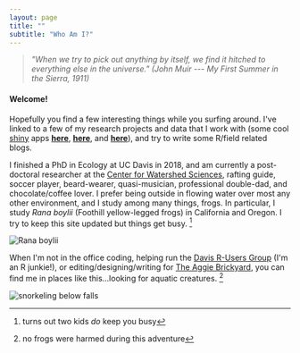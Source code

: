 ```yaml
---
layout: page
title: ""
subtitle: "Who Am I?"
---
```


> *"When we try to pick out anything by itself, we find it hitched to everything else in the universe." (John Muir --- My First Summer in the Sierra, 1911)*

#### Welcome!

Hopefully you find a few interesting things while you surfing around. I've linked to a few of my research projects and data that I work with (some cool [shiny](http://shiny.rstudio.com/) apps [**here**][zoop], [**here**][thermohydrographs], and [**here**][gosnerstages]), and try to write some R/field related blogs.

I finished a PhD in Ecology at UC Davis in 2018, and am currently a post-doctoral researcher at the [Center for Watershed Sciences](https://watershed.ucdavis.edu/), rafting guide, soccer player, beard-wearer, quasi-musician, professional double-dad, and chocolate/coffee lover. I prefer being outside in flowing water over most any other environment, and I study among many things, frogs. In particular, I study *Rana boylii* (Foothill yellow-legged frogs) in California and Oregon. I try to keep this site updated but things get busy. [^1]

![Rana boylii](/img/P1070160.jpg)

When I'm not in the office coding, helping run the [Davis R-Users Group](https://d-rug.github.io) (I'm an R junkie!), or editing/designing/writing for [The Aggie Brickyard](https://aggiebrickyard.github.io), you can find me in places like this...looking for aquatic creatures. [^n]

![snorkeling below falls](/img/snorkel-missouricnyn.jpg)

[^1]: turns out two kids *do* keep you busy
[^n]: no frogs were harmed during this adventure

[zoop]:https://riverpeek.shinyapps.io/zoop_IEP/
[thermohydrographs]:http://shiny.cws.ucdavis.edu/shiny/rapeek/thermohydrographs/
[gosnerstages]: http://shiny.cws.ucdavis.edu/shiny/rapeek/Gosner_photos/
